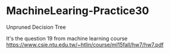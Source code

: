 # MachineLearing-Practice30
Unpruned Decision Tree

It's the question 19 from machine learning course https://www.csie.ntu.edu.tw/~htlin/course/ml15fall/hw7/hw7.pdf
